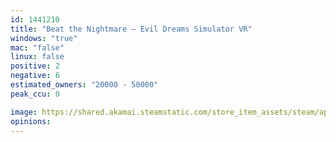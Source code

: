 ```yaml
---
id: 1441210
title: "Beat the Nightmare – Evil Dreams Simulator VR"
windows: "true"
mac: "false"
linux: false
positive: 2
negative: 6
estimated_owners: "20000 - 50000"
peak_ccu: 0

image: https://shared.akamai.steamstatic.com/store_item_assets/steam/apps/1441210/header.jpg?t=1685862617
opinions:
---
```


